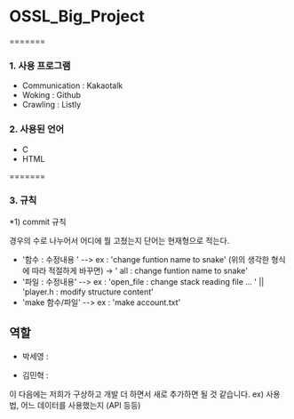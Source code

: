 # OSSL_Big_Project
=======

### 1. 사용 프로그램
- Communication : Kakaotalk
- Woking : Github
- Crawling : Listly



### 2. 사용된 언어
 - C
 - HTML
 
=======


### 3. 규칙
*1) commit 규칙

경우의 수로 나누어서 
어디에 뭘 고쳤는지
단어는 현재형으로 적는다.

- '함수 : 수정내용 '  --> ex : 'change funtion name to snake' (위의 생각한 형식에 따라 적절하게 바꾸면) -> ' all : change funtion name to snake'
- '파일 : 수정내용'   --> ex : 'open_file : change stack reading file ... '  || 'player.h : modify structure content' 
- 'make 함수/파일'    --> ex : 'make account.txt'





## 역할
- 박세영 : 


- 김민혁 :



이 다음에는 저희가 구상하고 개발 더 하면서 새로 추가하면 될 것 같습니다. 
ex) 사용법,  어느 데이터를 사용했는지 (API 등등)
